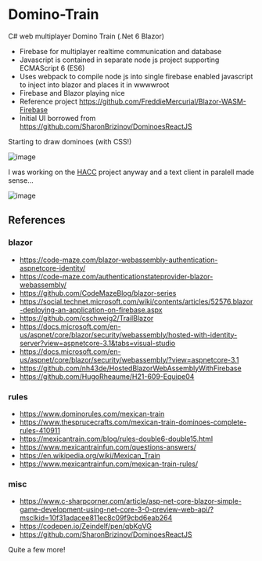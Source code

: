 # Domino-Train
C# web multiplayer Domino Train (.Net 6 Blazor)

* Firebase for multiplayer realtime communication and database
* Javascript is contained in separate node js project supporting ECMAScript 6 (ES6)
* Uses webpack to compile node js into single firebase enabled javascript to inject into blazor and places it in wwwwroot
* Firebase and Blazor playing nice
* Reference project https://github.com/FreddieMercurial/Blazor-WASM-Firebase
* Initial UI borrowed from https://github.com/SharonBrizinov/DominoesReactJS

Starting to draw dominoes (with CSS!)

![image](https://user-images.githubusercontent.com/3766240/170846661-18c9492e-fe72-4f97-919c-eecc0fa22dd8.png)

I was working on the [HACC](https://github.com/Blazor-Console/HACC) project anyway and a text client in paralell made sense...

![image](https://user-images.githubusercontent.com/3766240/170865024-741ec5fe-b977-4a9b-a287-df6ea6efbee6.png)

## References
### blazor
* https://code-maze.com/blazor-webassembly-authentication-aspnetcore-identity/
* https://code-maze.com/authenticationstateprovider-blazor-webassembly/
* https://github.com/CodeMazeBlog/blazor-series
* https://social.technet.microsoft.com/wiki/contents/articles/52576.blazor-deploying-an-application-on-firebase.aspx
* https://github.com/cschweig2/TrailBlazor
* https://docs.microsoft.com/en-us/aspnet/core/blazor/security/webassembly/hosted-with-identity-server?view=aspnetcore-3.1&tabs=visual-studio
* https://docs.microsoft.com/en-us/aspnet/core/blazor/security/webassembly/?view=aspnetcore-3.1
* https://github.com/nh43de/HostedBlazorWebAssemblyWithFirebase
* https://github.com/HugoRheaume/H21-609-Equipe04
### rules
* https://www.dominorules.com/mexican-train
* https://www.thesprucecrafts.com/mexican-train-dominoes-complete-rules-410911
* https://mexicantrain.com/blog/rules-double6-double15.html
* https://www.mexicantrainfun.com/questions-answers/
* https://en.wikipedia.org/wiki/Mexican_Train
* https://www.mexicantrainfun.com/mexican-train-rules/
### misc
* https://www.c-sharpcorner.com/article/asp-net-core-blazor-simple-game-development-using-net-core-3-0-preview-web-api/?msclkid=10f31adacee811ec8c09f9cbd6eab264
* https://codepen.io/Zeindelf/pen/qbKgVG
* https://github.com/SharonBrizinov/DominoesReactJS

Quite a few more!

